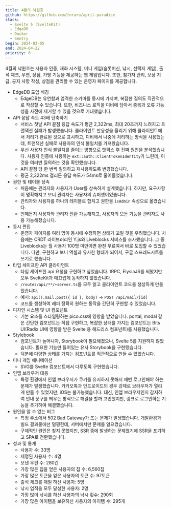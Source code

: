 ```yaml
---
title: 4월의 낙원호
github: https://github.com/tnraro/april-paradise
stack:
  - Svelte 5 (SvelteKit)
  - EdgeDB
  - Docker
  - Sentry
begin: 2024-03-05
end: 2024-04-22
priority: 0
---
```


4월의 낙원호는 사용자 인증, 재화 시스템, 미니 게임(슬롯머신, 낚시, 선택지 게임), 출석 체크, 우편, 상점, 가방 기능을 제공하는 웹 게임입니다. 또한, 참가자 관리, 보상 지급, 공지 사항 작성, 상점을 관리할 수 있는 운영자 페이지를 제공합니다. 

- EdgeDB 도입 배경
	- EdgeDB는 유연함과 엄격한 스키마를 동시에 가지며, 복잡한 질의도 직관적으로 작성할 수 있습니다. 또한, 비즈니스 로직을 디비에 담아서 중복과 오류 가능성을 사전에 제거할 수 있을 것으로 기대했습니다.
- API 응답 속도 43배 단축하기
	- 서비스 첫날 API 끝점 응답 속도가 평균 2,322ms, 최대 20초까지 느려지고 트랜잭션 실패가 발생했습니다. 클라이언트 반응성을 올리기 위해 클라이언트에서 처리가 완료된 것으로 표시하고, 디비에서 나중에 처리하는 방식을 사용했는데, 트랜잭션 실패로 사용자의 인식 불일치를 가져왔습니다.
	- 우선 사용자 인식 불일치를 줄이는 방향으로 핫픽스 후 진짜 원인을 분석했습니다. 사용자 인증에 사용하는 `ext::auth::ClientTokenIdentity`가 느린데, 이것을 여러번 질의하는 것을 확인했습니다.
	- API 끝점 당 한 번씩 질의하고 재사용하도록 변경했습니다.
	- 평균 2,322ms 걸리든 응답 속도가 54ms로 줄어들었습니다.
- 권한 및 테이블 상속
	- 처음에는 관리자와 사용자가 User를 상속하게 설계했습니다. 하지만, 요구사항이 명확해지고 보니 관리자는 사용자의 슈퍼셋이었습니다.
	- 관리자와 사용자를 하나의 테이블로 합치고 권한을 `isAdmin` 속성으로 옮겼습니다.
	- 언제든지 사용자와 관리자 전환 가능해지고, 사용자의 모든 기능을 관리자도 사용 가능해졌습니다.
- 동시 편집
	- 운영자 페이지를 여러 명이 동시에 수정하면 상태가 꼬일 것을 우려했습니다. 처음에는 CRDT 라이브러리인 Y.js와 Liveblocks 서비스를 조사했습니다. 그 중 Liveblocks는 월 사용자 100명 미만이면 완전 무료여서 바로 도입할 수 있었습니다. 다만, 구현하고 보니 엑셀과 유사한 형태가 되어서, 구글 스프레드시트를 쓰기로 했습니다.
- 타입 세이프한 API 클라이언트
	- 타입 세이프한 api 요청을 구현하고 싶었습니다. tRPC, ElysiaJS를 써봤지만 모두 SvelteKit과 매끄럽게 동작하지 않았습니다.
	- `/routes/api/**/+server.ts`를 모두 읽고 클라이언트 코드를 생성하게 만들었습니다.
	- 예시: `api().mail.post({ id }, body)` -> `POST /api/mail/[id]`
	- 코드를 생성하여 래퍼 정확히 원하는 동작을 간단히 구현할 수 있었습니다.
- 디자인 시스템 및 UI 컴포넌트
	- 기본 요소를 스타일링하는 pico.css에 영향을 받았습니다. portal, modal 같은 간단한 컴포넌트는 직접 구현하고, 복잡한 상태를 가지는 컴포넌트는 Bits UI(Radix UI에 영향을 받은 Svelte 용 헤드리스 컴포넌트)를 사용했습니다.
- Stylebook
	- 컴포넌트가 늘어나자, Storybook이 필요해졌으나, Svelte 5를 지원하지 않았습니다. 필요한 기능만 들어있는 유사 Storybook을 구현했습니다.
	- 덕분에 다양한 상태를 가지는 컴포넌트를 직관적으로 만들 수 있었습니다.
- 미니 게임 애니메이션
	- SVG를 Svelte 컴포넌트에서 다루도록 구현했습니다.
- 인앱 브라우저 대응
	- 특정 환경에서 인앱 브라우저가 쿠키를 유지하지 못해서 매번 로그인해야 하는 문제가 발생했습니다. 카카오톡과 안드로이드의 경우 강제로 브라우저가 열리게 만들 수 있었지만, iOS는 불가능했습니다. 대신, 인앱 브라우저인지 감지하여 안내 문구를 띄우는 방식으로 해결을 할까 고민했지만, 링크로 로그인하는 기능을 추가하여 해결했습니다.
- 원인을 알 수 없는 버그
	- 특정 주소에서 502 Bad Gateway가 뜨는 문제가 발생했습니다. 개발환경과 빌드 결과물에선 멀쩡한데, 서버에서만 문제를 일으켰습니다.
	- 구체적인 원인은 찾지 못했지만, SSR 중에 발생하는 문제였기에 SSR을 포기하고 SPA로 전환했습니다.
- 성과 및 통계
	- 사용자 수: 33명
	- 제명된 사용자 수: 4명
	- 보낸 우편 수: 280건
	- 가장 많은 칩을 얻은 사용자의 칩 수: 6,560칩
	- 가장 많은 토큰을 얻은 사용자의 토큰 수: 97토큰
	- 출석 체크를 매일 하신 사용자: 5명
	- 낚시 업적을 모두 달성한 사용자: 2명
	- 가장 많이 낚시를 하신 사용자의 낚시 횟수: 290회
	- 가장 많은 아이템을 보유하신 사용자의 아이템 수: 295개